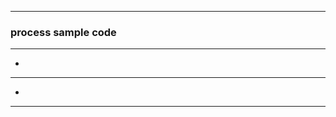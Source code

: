 ----------------  
### process sample code 
----------------  
* 
  
----------------  
* 
  
  
----------------  
